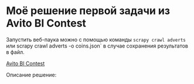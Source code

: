 # Моё решение первой задачи из Avito BI Contest

Запустить веб-паука можно с помощью команды `scrapy crawl adverts` или scrapy crawl adverts -o coins.json` в случае сохранения результатов в файл.

[Avito BI Contest](https://boosters.pro/champ_4)

Описание решение: